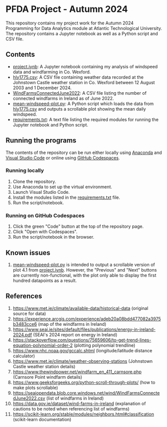 # PFDA Project - Autumn 2024

This repository contains my project work for the Autumn 2024 Programming for Data Analytics module at Atlantic Technological University. The repository contains a Jupyter notebook as well as a Python script and CSV file.

## Contents

- [project.iynb](project.ipynb): A Jupyter notebook containing my analysis of windspeed data and windfarming in Co. Wexford.
- [hly1775.csv](hly1775.csv): A CSV file containing weather data recorded at the Johnstown Castle weather station in Co. Wexford between 12 August 2003 and 1 December 2024.
- [WindFarmsConnectedJune2022](WindFarmsConnectedJune2022): A CSV file listing the number of connected windfarms in Ireland as of June 2022.
- [mean-windspeed-plot.py](mean-windspeed-plot.py): A Python script which loads the data from [hly1775.csv](hly1775.csv) and outputs a scrollable plot showing the mean daily windspeed.
- [requirements.txt](requirements.txt): A text file listing the required modules for running the Jupyter notebook and Python script.

## Running the programs

The contents of the repository can be run either locally using [Anaconda](https://www.anaconda.com/download) and [Visual Studio Code](https://code.visualstudio.com/) or online using [GitHub Codespaces](https://github.com/features/codespaces). 

### Running locally

1. Clone the repository.
1. Use Anaconda to set up the virtual environment.
1. Launch Visual Studio Code.
1. Install the modules listed in the [requirements.txt](requirements.txt) file.
1. Run the script/notebook.

### Running on GitHub Codespaces
1. Click the green "Code" button at the top of the repository page.
1. Click "Open with Codespaces".
1. Run the script/notebook in the browser.

## Known issues
1. [mean-windspeed-plot.py](mean-windspeed-plot.py) is intended to output a scrollable version of plot 4.1 from [project.iynb](project.ipynb). However, the "Previous" and "Next" buttons are currently non-functional, with the plot only able to display the first hundred datapoints as a result.

## References
1. https://www.met.ie/climate/available-data/historical-data (original source for data)
1. https://experience.arcgis.com/experience/adeb20a08bdd477082a3975b3483cce6 (map of the windfarms in Ireland)
1. https://www.seai.ie/sites/default/files/publications/energy-in-ireland-2024.pdf (SEAI's 2024 report on energy in Ireland)
1. https://stackoverflow.com/questions/75659606/to-get-trend-lines-equation-polynomial-order-2 (plotting polynomial trendline)
1. https://www.nhc.noaa.gov/gccalc.shtml (longitude/latitude distance calculator)
1. https://www.met.ie/climate/weather-observing-stations (Johnstown Castle weather station details)
1. https://www.thewindpower.net/windfarm_en_411_carnsore.php (Carnsore Point windfarm details)
1. https://www.geeksforgeeks.org/python-scroll-through-plots/ (how to make plots scrollable)
1. https://seaiopendata.blob.core.windows.net/wind/WindFarmsConnectedJune2022.csv (list of windfarms in Ireland)
1. https://data.gov.ie/dataset/wind-farms-in-ireland (explanation of cautions to be noted when referencing list of windfarms)
1. https://scikit-learn.org/stable/modules/neighbors.html#classification (scikit-learn documentation)